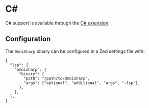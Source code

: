 # C#

C# support is available through the [C# extension](https://github.com/zed-industries/zed/tree/main/extensions/csharp).

## Configuration

The `OmniSharp` binary can be configured in a Zed settings file with:

```jsonc
{
  "lsp": {
    "omnisharp": {
      "binary": {
        "path": "/path/to/OmniSharp",
        "args": ["optional", "additional", "args", "-lsp"],
      },
    },
  },
}
```
